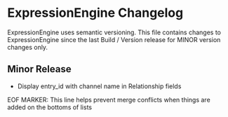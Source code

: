 # ExpressionEngine Changelog

ExpressionEngine uses semantic versioning. This file contains changes to ExpressionEngine since the last Build / Version release for MINOR version changes only.

## Minor Release


   - Display entry_id with channel name in Relationship fields


EOF MARKER: This line helps prevent merge conflicts when things are
added on the bottoms of lists
